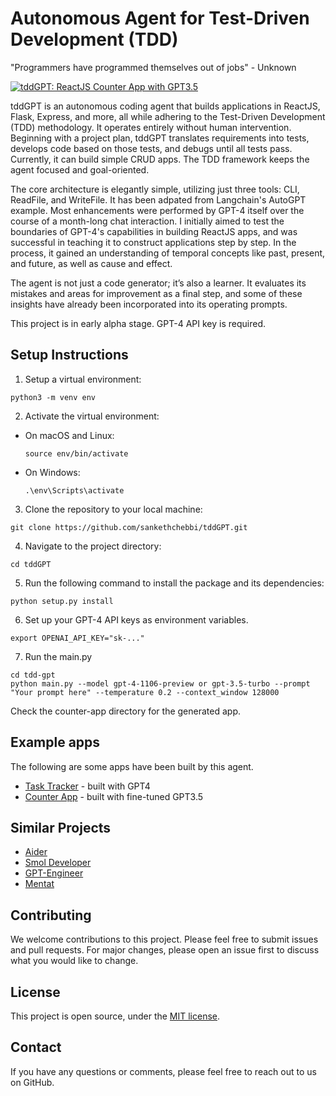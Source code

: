 # Autonomous Agent for Test-Driven Development (TDD)

"Programmers have programmed themselves out of jobs" - Unknown

[![tddGPT: ReactJS Counter App with GPT3.5](https://cdn.loom.com/sessions/thumbnails/7f56ab1b478049baa299813c223526bd-with-play.gif)](https://www.loom.com/share/7f56ab1b478049baa299813c223526bd)

tddGPT is an autonomous coding agent that builds applications in ReactJS, Flask, Express, and more, all while adhering to the Test-Driven Development (TDD) methodology. It operates entirely without human intervention. Beginning with a project plan, tddGPT translates requirements into tests, develops code based on those tests, and debugs until all tests pass. Currently, it can build simple CRUD apps. The TDD framework keeps the agent focused and goal-oriented.

The core architecture is elegantly simple, utilizing just three tools: CLI, ReadFile, and WriteFile. It has been adpated from Langchain's AutoGPT example. Most enhancements were performed by GPT-4 itself over the course of a month-long chat interaction. I initially aimed to test the boundaries of GPT-4's capabilities in building ReactJS apps, and was successful in teaching it to construct applications step by step. In the process, it gained an understanding of temporal concepts like past, present, and future, as well as cause and effect.

The agent is not just a code generator; it’s also a learner. It evaluates its mistakes and areas for improvement as a final step, and some of these insights have already been incorporated into its operating prompts.

This project is in early alpha stage. GPT-4 API key is required. 

## Setup Instructions

1. Setup a virtual environment:
```
python3 -m venv env
```

2. Activate the virtual environment:
- On macOS and Linux:
  ```
  source env/bin/activate
  ```
- On Windows:
  ```
  .\env\Scripts\activate
  ```
3. Clone the repository to your local machine:
```
git clone https://github.com/sankethchebbi/tddGPT.git

```
4. Navigate to the project directory:
```
cd tddGPT
```

5. Run the following command to install the package and its dependencies:
```
python setup.py install
```

6. Set up your GPT-4 API keys as environment variables.
```
export OPENAI_API_KEY="sk-..."
```

7. Run the main.py
```
cd tdd-gpt
python main.py --model gpt-4-1106-preview or gpt-3.5-turbo --prompt "Your prompt here" --temperature 0.2 --context_window 128000
```

Check the counter-app directory for the generated app.

## Example apps

The following are some apps have been built by this agent.

- [Task Tracker](https://brilliant-biscotti-3f9e48.netlify.app/) - built with GPT4
- [Counter App](https://counter-app-tddgpt.netlify.app/) - built with fine-tuned GPT3.5

## Similar Projects

- [Aider](https://github.com/paul-gauthier/aider)
- [Smol Developer](https://github.com/smol-ai/developer)
- [GPT-Engineer](https://github.com/AntonOsika/gpt-engineer)
- [Mentat](https://github.com/biobootloader/mentat)


## Contributing

We welcome contributions to this project. Please feel free to submit issues and pull requests. For major changes, please open an issue first to discuss what you would like to change.


## License

This project is open source, under the [MIT license](LICENSE).

## Contact

If you have any questions or comments, please feel free to reach out to us on GitHub.
